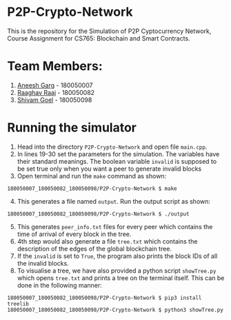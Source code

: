 # P2P-Crypto-Network
This is the repository for the Simulation of P2P Cyptocurrency Network, Course Assignment for CS765: Blockchain and Smart Contracts.

# Team Members:
1. [Aneesh Garg](https://github.com/aneeshgarg18) - 180050007
2. [Raaghav Raaj](https://github.com/raaghavraaj) - 180050082
3. [Shivam Goel](https://github.com/shivam-18) - 180050098

# Running the simulator
1. Head into the directory ```P2P-Crypto-Network``` and open file ```main.cpp```.
2. In lines 19-30 set the parameters for the simulation. The variables have their standard meanings. The boolean variable ```invalid``` is supposed to be set true only when you want a peer to generate invalid blocks
3. Open terminal and run the ```make``` command as shown:
```
180050007_180050082_180050098/P2P-Crypto-Network $ make
```
4. This generates a file named ```output```. Run the output script as shown:
```
180050007_180050082_180050098/P2P-Crypto-Network $ ./output
```
5. This generates ```peer_info.txt``` files for every peer which contains the time of arrival of every block in the tree.
6. 4th step would also generate a file ```tree.txt``` which contains the description of the edges of the global blockchain tree.
7. If the ```invalid``` is set to ```True```, the program also prints the block IDs of all the invalid blocks.
8. To visualise a tree, we have also provided a python script ```showTree.py``` which opens ```tree.txt``` and prints a tree on the terminal itself. This can be done in the following manner:
```
180050007_180050082_180050098/P2P-Crypto-Network $ pip3 install treelib
180050007_180050082_180050098/P2P-Crypto-Network $ python3 showTree.py
```